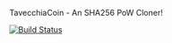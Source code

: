TavecchiaCoin - An SHA256 PoW Cloner!

[![Build Status](https://travis-ci.org/RazorLove/tavecchiacoin.png?branch=master)](https://travis-ci.org/RazorLove/tavecchiacoin)

